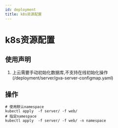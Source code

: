 ```yaml
---
id: deployment
title: k8s资源配置
---
```


# k8s资源配置

## 使用声明
1. 上云需要手动初始化数据库,不支持在线初始化操作 (/deployment/server/gva-server-configmap.yaml)


## 操作
```shell
# 使用默认namespace
kubectl apply  -f server/ -f web/
# 指定namespace
kubectl apply  -f server/ -f web/ -n namespace
```